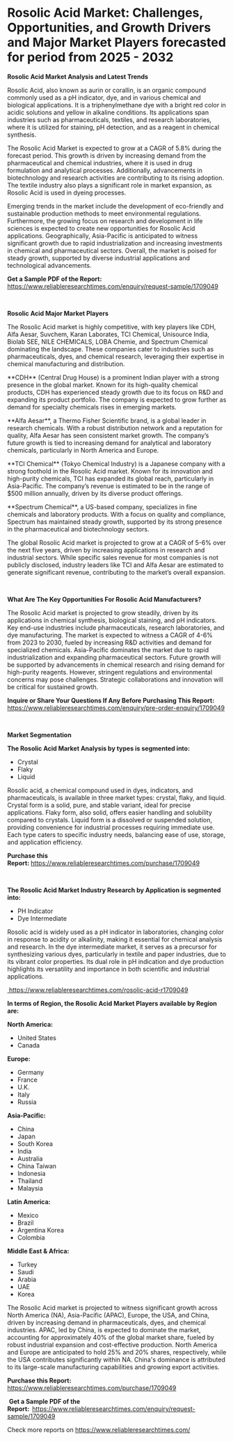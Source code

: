 <p><h1>Rosolic Acid Market: Challenges, Opportunities, and Growth Drivers and Major Market Players forecasted for period from 2025 - 2032</h1></p><p><strong>Rosolic Acid Market Analysis and Latest Trends</strong></p>
<p><p>Rosolic Acid, also known as aurin or corallin, is an organic compound commonly used as a pH indicator, dye, and in various chemical and biological applications. It is a triphenylmethane dye with a bright red color in acidic solutions and yellow in alkaline conditions. Its applications span industries such as pharmaceuticals, textiles, and research laboratories, where it is utilized for staining, pH detection, and as a reagent in chemical synthesis.</p><p>The Rosolic Acid Market is expected to grow at a CAGR of 5.8% during the forecast period. This growth is driven by increasing demand from the pharmaceutical and chemical industries, where it is used in drug formulation and analytical processes. Additionally, advancements in biotechnology and research activities are contributing to its rising adoption. The textile industry also plays a significant role in market expansion, as Rosolic Acid is used in dyeing processes.</p><p>Emerging trends in the market include the development of eco-friendly and sustainable production methods to meet environmental regulations. Furthermore, the growing focus on research and development in life sciences is expected to create new opportunities for Rosolic Acid applications. Geographically, Asia-Pacific is anticipated to witness significant growth due to rapid industrialization and increasing investments in chemical and pharmaceutical sectors. Overall, the market is poised for steady growth, supported by diverse industrial applications and technological advancements.</p></p>
<p><strong>Get a Sample PDF of the Report:&nbsp;</strong> <a href="https://www.reliableresearchtimes.com/enquiry/request-sample/1709049?utm_campaign=2110&utm_medium=2&utm_source=Github&utm_content=ia&utm_term=25012025&utm_id=rosolic-acid">https://www.reliableresearchtimes.com/enquiry/request-sample/1709049</a></p>
<p>&nbsp;</p>
<p><strong>Rosolic Acid Major Market Players</strong></p>
<p><p>The Rosolic Acid market is highly competitive, with key players like CDH, Alfa Aesar, Suvchem, Karan Laborates, TCI Chemical, Unisource India, Biolab SEE, NILE CHEMICALS, LOBA Chemie, and Spectrum Chemical dominating the landscape. These companies cater to industries such as pharmaceuticals, dyes, and chemical research, leveraging their expertise in chemical manufacturing and distribution.</p><p>**CDH** (Central Drug House) is a prominent Indian player with a strong presence in the global market. Known for its high-quality chemical products, CDH has experienced steady growth due to its focus on R&D and expanding its product portfolio. The company is expected to grow further as demand for specialty chemicals rises in emerging markets.</p><p>**Alfa Aesar**, a Thermo Fisher Scientific brand, is a global leader in research chemicals. With a robust distribution network and a reputation for quality, Alfa Aesar has seen consistent market growth. The company’s future growth is tied to increasing demand for analytical and laboratory chemicals, particularly in North America and Europe.</p><p>**TCI Chemical** (Tokyo Chemical Industry) is a Japanese company with a strong foothold in the Rosolic Acid market. Known for its innovation and high-purity chemicals, TCI has expanded its global reach, particularly in Asia-Pacific. The company’s revenue is estimated to be in the range of $500 million annually, driven by its diverse product offerings.</p><p>**Spectrum Chemical**, a US-based company, specializes in fine chemicals and laboratory products. With a focus on quality and compliance, Spectrum has maintained steady growth, supported by its strong presence in the pharmaceutical and biotechnology sectors.</p><p>The global Rosolic Acid market is projected to grow at a CAGR of 5-6% over the next five years, driven by increasing applications in research and industrial sectors. While specific sales revenue for most companies is not publicly disclosed, industry leaders like TCI and Alfa Aesar are estimated to generate significant revenue, contributing to the market’s overall expansion.</p></p>
<p>&nbsp;</p>
<p><strong>What Are The Key Opportunities For Rosolic Acid Manufacturers?</strong></p>
<p><p>The Rosolic Acid market is projected to grow steadily, driven by its applications in chemical synthesis, biological staining, and pH indicators. Key end-use industries include pharmaceuticals, research laboratories, and dye manufacturing. The market is expected to witness a CAGR of 4-6% from 2023 to 2030, fueled by increasing R&D activities and demand for specialized chemicals. Asia-Pacific dominates the market due to rapid industrialization and expanding pharmaceutical sectors. Future growth will be supported by advancements in chemical research and rising demand for high-purity reagents. However, stringent regulations and environmental concerns may pose challenges. Strategic collaborations and innovation will be critical for sustained growth.</p></p>
<p><strong>Inquire or Share Your Questions If Any Before Purchasing This Report:</strong> <a href="https://www.reliableresearchtimes.com/enquiry/pre-order-enquiry/1709049?utm_campaign=2110&utm_medium=2&utm_source=Github&utm_content=ia&utm_term=25012025&utm_id=rosolic-acid">https://www.reliableresearchtimes.com/enquiry/pre-order-enquiry/1709049</a></p>
<p>&nbsp;</p>
<p><strong>Market Segmentation</strong></p>
<p><strong>The Rosolic Acid Market Analysis by types is segmented into:</strong></p>
<p><ul><li>Crystal</li><li>Flaky</li><li>Liquid</li></ul></p>
<p><p>Rosolic acid, a chemical compound used in dyes, indicators, and pharmaceuticals, is available in three market types: crystal, flaky, and liquid. Crystal form is a solid, pure, and stable variant, ideal for precise applications. Flaky form, also solid, offers easier handling and solubility compared to crystals. Liquid form is a dissolved or suspended solution, providing convenience for industrial processes requiring immediate use. Each type caters to specific industry needs, balancing ease of use, storage, and application efficiency.</p></p>
<p><strong>Purchase this Report:&nbsp;</strong><a href="https://www.reliableresearchtimes.com/purchase/1709049?utm_campaign=2110&utm_medium=2&utm_source=Github&utm_content=ia&utm_term=25012025&utm_id=rosolic-acid">https://www.reliableresearchtimes.com/purchase/1709049</a></p>
<p>&nbsp;</p>
<p><strong>The Rosolic Acid Market Industry Research by Application is segmented into:</strong></p>
<p><ul><li>PH Indicator</li><li>Dye Intermediate</li></ul></p>
<p><p>Rosolic acid is widely used as a pH indicator in laboratories, changing color in response to acidity or alkalinity, making it essential for chemical analysis and research. In the dye intermediate market, it serves as a precursor for synthesizing various dyes, particularly in textile and paper industries, due to its vibrant color properties. Its dual role in pH indication and dye production highlights its versatility and importance in both scientific and industrial applications.</p></p>
<p><a href="https://www.reliableresearchtimes.com/rosolic-acid-r1709049?utm_campaign=2110&utm_medium=2&utm_source=Github&utm_content=ia&utm_term=25012025&utm_id=rosolic-acid">&nbsp;https://www.reliableresearchtimes.com/rosolic-acid-r1709049</a></p>
<p><strong>In terms of Region, the Rosolic Acid Market Players available by Region are:</strong></p>
<p>
    <p> <strong> North America: </strong>
        <ul>
            <li>United States</li>
            <li>Canada</li>
        </ul>
        </p> 
    <p> <strong> Europe: </strong>
        <ul>
            <li>Germany</li>
            <li>France</li>
            <li>U.K.</li>
            <li>Italy</li>
            <li>Russia</li>
        </ul>
        </p> 
    <p> <strong> Asia-Pacific: </strong>
        <ul>
            <li>China</li>
            <li>Japan</li>
            <li>South Korea</li>
            <li>India</li>
            <li>Australia</li>
            <li>China Taiwan</li>
            <li>Indonesia</li>
            <li>Thailand</li>
            <li>Malaysia</li>
        </ul>
        </p> 
    <p> <strong> Latin America: </strong>
        <ul>
            <li>Mexico</li>
            <li>Brazil</li>
            <li>Argentina Korea</li>
            <li>Colombia</li>
        </ul>
        </p> 
    <p> <strong> Middle East & Africa: </strong>
        <ul>
            <li>Turkey</li>
            <li>Saudi</li>
            <li>Arabia</li>
            <li>UAE</li>
            <li>Korea</li>
        </ul>
    </p>
    </p>
<p><p>The Rosolic Acid market is projected to witness significant growth across North America (NA), Asia-Pacific (APAC), Europe, the USA, and China, driven by increasing demand in pharmaceuticals, dyes, and chemical industries. APAC, led by China, is expected to dominate the market, accounting for approximately 40% of the global market share, fueled by robust industrial expansion and cost-effective production. North America and Europe are anticipated to hold 25% and 20% shares, respectively, while the USA contributes significantly within NA. China's dominance is attributed to its large-scale manufacturing capabilities and growing export activities.</p></p>
<p><strong>Purchase this Report: </strong><a href="https://www.reliableresearchtimes.com/purchase/1709049?utm_campaign=2110&utm_medium=2&utm_source=Github&utm_content=ia&utm_term=25012025&utm_id=rosolic-acid">https://www.reliableresearchtimes.com/purchase/1709049</a></p>
<p>&nbsp;<strong>Get a Sample PDF of the Report:&nbsp;&nbsp;</strong><a href="https://www.reliableresearchtimes.com/enquiry/request-sample/1709049?utm_campaign=2110&utm_medium=2&utm_source=Github&utm_content=ia&utm_term=25012025&utm_id=rosolic-acid">https://www.reliableresearchtimes.com/enquiry/request-sample/1709049</a></p>
<p><strong></strong></p>
<p>Check more reports on <a href="https://www.reliableresearchtimes.com/?utm_campaign=2110&utm_medium=2&utm_source=Github&utm_content=ia&utm_term=25012025&utm_id=rosolic-acid">https://www.reliableresearchtimes.com/</a></p>